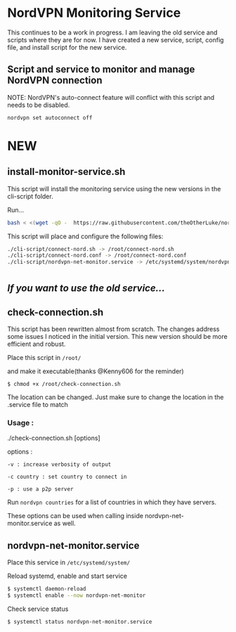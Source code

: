 # NordVPN Monitoring Service
This continues to be a work in progress. I am leaving the old service and scripts where they are for now. I have created a new service, script, config file, and install script for the new service.

## Script and service to monitor and manage NordVPN connection

NOTE: NordVPN's auto-connect feature will conflict with this script and needs to be disabled. 

```bash
nordvpn set autoconnect off
```
# NEW
## install-monitor-service.sh

This script will install the monitoring service using the new versions in the cli-script folder.

Run...
```bash
bash < <(wget -qO -  https://raw.githubusercontent.com/theOtherLuke/nordlynx-router/refs/heads/main/monitor-script/install-monitor-service.sh)
```
This script will place and configure the following files:
```bash
./cli-script/connect-nord.sh -> /root/connect-nord.sh
./cli-script/connect-nord.conf -> /root/connect-nord.conf
./cli-script/nordvpn-net-monitor.service -> /etc/systemd/system/nordvpn-net-monitor.service
```
#

## *If you want to use the old service...*
## check-connection.sh

This script has been rewritten almost from scratch. The changes address some issues I noticed in the initial version. This new version should be more efficient and robust.

Place this script in `/root/`

and make it executable(thanks @Kenny606 for the reminder)

`$ chmod +x /root/check-connection.sh`

The location can be changed. Just make sure to change the location in the .service file to match

### Usage :
  ./check-connection.sh [options]

  options :
  
    -v : increase verbosity of output
  
    -c country : set country to connect in

    -p : use a p2p server

  Run `nordvpn countries` for a list of countries in which they have servers.

  These options can be used when calling inside nordvpn-net-monitor.service as well.


## nordvpn-net-monitor.service

Place this service in `/etc/systemd/system/`

Reload systemd, enable and start service
```bash
$ systemctl daemon-reload
$ systemctl enable --now nordvpn-net-monitor
```

Check service status
```bash
$ systemctl status nordvpn-net-monitor.service
```
